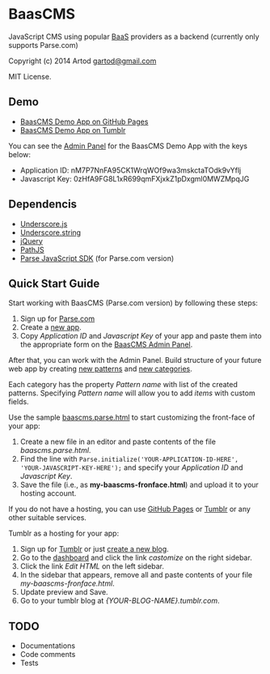 # BaasCMS #

JavaScript CMS using popular [BaaS](http://en.wikipedia.org/wiki/Backend_as_a_service) providers as a backend (currently only supports Parse.com)

Copyright (c) 2014 Artod gartod@gmail.com

MIT License.


## Demo ##

* [BaasCMS Demo App on GitHub Pages](https://artod.github.io/baascms/demo/#/)
* [BaasCMS Demo App on Tumblr](http://baascms.tumblr.com/#/)

You can see the [Admin Panel](https://artod.github.io/baascms/admin/parse/#/) for the BaasCMS Demo App with the keys below:

* Application ID: nM7P7NnFA95CK1WrqWOf9wa3mskctaTOdk9vYflj
* Javascript Key: 0zHfA9FG8L1xR699qmFXjxkZ1pDxgml0MWZMpqJG


## Dependencis ##

* [Underscore.js](http://underscorejs.org/)
* [Underscore.string](http://epeli.github.io/underscore.string/)
* [jQuery](http://jquery.com/)
* [PathJS](http://mtrpcic.github.io/pathjs/)
* [Parse JavaScript SDK](https://www.parse.com) (for Parse.com version)


## Quick Start Guide ##

Start working with BaasCMS (Parse.com version) by following these steps:

1. Sign up for [Parse.com](https://www.parse.com/#signup)
1. Create a [new app](https://www.parse.com/apps/new).
1. Copy *Application ID* and *Javascript Key* of your app and paste them into the appropriate form on the [BaasCMS Admin Panel](https://artod.github.io/baascms/admin/parse/#).

After that, you can work with the Admin Panel. Build structure of your future web app by creating [new patterns](https://artod.github.io/baascms/admin/parse/#/baascms/pattern/add) and [new categories](https://artod.github.io/baascms/admin/parse/#/baascms/category/add).

Each category has the property *Pattern name* with list of the created patterns. Specifying *Pattern name* will allow you to add *items* with custom fields.

Use the sample [baascms.parse.html](https://github.com/Artod/baascms/blob/master/baascms.parse.html) to start customizing the front-face of your app:

1. Create a new file in an editor and paste contents of the file *baascms.parse.html*.
1. Find the line with `Parse.initialize('YOUR-APPLICATION-ID-HERE', 'YOUR-JAVASCRIPT-KEY-HERE');` and specify your *Application ID* and *Javascript Key*.
1. Save the file (i.e., as **my-baascms-fronface.html**) and upload it to your hosting account.

If you do not have a hosting, you can use [GitHub Pages](https://pages.github.com/) or [Tumblr](https://www.tumblr.com/dashboard) or any other suitable services.

Tumblr as a hosting for your app:

1. Sign up for [Tumblr](https://www.tumblr.com/register) or just [create a new blog](https://www.tumblr.com/new/blog).
1. Go to the [dashboard](https://www.tumblr.com/dashboard) and click the link *castomize* on the right sidebar.
1. Click the link *Edit HTML* on the left sidebar.
1. In the sidebar that appears, remove all and paste contents of your file *my-baascms-fronface.html*.
1. Update preview and Save.
1. Go to your tumblr blog at *{YOUR-BLOG-NAME}.tumblr.com*.


## TODO ##

* Documentations
* Code comments
* Tests
